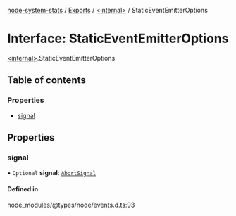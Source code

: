 [node-system-stats](../README.md) / [Exports](../modules.md) / [\<internal\>](../modules/internal_.md) / StaticEventEmitterOptions

# Interface: StaticEventEmitterOptions

[\<internal\>](../modules/internal_.md).StaticEventEmitterOptions

## Table of contents

### Properties

- [signal](internal_.StaticEventEmitterOptions.md#signal)

## Properties

### signal

• `Optional` **signal**: [`AbortSignal`](internal_.AbortSignal.md)

#### Defined in

node_modules/@types/node/events.d.ts:93
